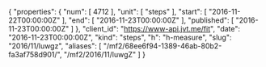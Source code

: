 {
  "properties": {
    "num": [
      4712
    ],
    "unit": [
      "steps"
    ],
    "start": [
      "2016-11-22T00:00:00Z"
    ],
    "end": [
      "2016-11-23T00:00:00Z"
    ],
    "published": [
      "2016-11-23T00:00:00Z"
    ]
  },
  "client_id": "https://www-api.jvt.me/fit",
  "date": "2016-11-23T00:00:00Z",
  "kind": "steps",
  "h": "h-measure",
  "slug": "2016/11/luwgz",
  "aliases": [
    "/mf2/68ee6f94-1389-46ab-80b2-fa3af758d901/",
    "/mf2/2016/11/luwgZ"
  ]
}
